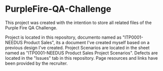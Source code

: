 # PurpleFire-QA-Challenge
This project was created with the intention to store all related files of the Purple Fire QA Challenge.

Project is located in this repository, documento named as "ITP0001-NEEDUS Product Sales", its a document I've created myself based on a previous design I've created. 
Project Scenarios are located in the sheet named as "ITP0001-NEEDUS Product Sales Project Scenarios".
Defects are located in the "Issues" tab in this repository.
Page resources and links have been provided by the recruiter.
